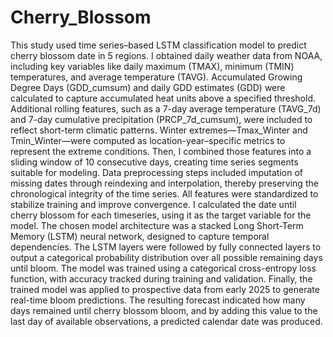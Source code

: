 # Cherry_Blossom
This study used time series–based LSTM classification model to predict cherry blossom date in 5 regions. I obtained daily weather data from NOAA, including key variables like daily maximum (TMAX), minimum (TMIN) temperatures, and average temperature (TAVG). Accumulated Growing Degree Days (GDD_cumsum) and daily GDD estimates (GDD) were calculated to capture accumulated heat units above a specified threshold. Additional rolling features, such as a 7-day average temperature (TAVG_7d) and 7-day cumulative precipitation (PRCP_7d_cumsum), were included to reflect short-term climatic patterns. Winter extremes—Tmax_Winter and Tmin_Winter—were computed as location-year–specific metrics to represent the extreme conditions.
Then, I combined those features into a sliding window of 10 consecutive days, creating time series segments suitable for modeling. Data preprocessing steps included imputation of missing dates through reindexing and interpolation, thereby preserving the chronological integrity of the time series. All features were standardized to stabilize training and improve convergence. I calculated the date until cherry blossom for each timeseries, using it as the target variable for the model.
The chosen model architecture was a stacked Long Short-Term Memory (LSTM) neural network, designed to capture temporal dependencies. The LSTM layers were followed by fully connected layers to output a categorical probability distribution over all possible remaining days until bloom. The model was trained using a categorical cross-entropy loss function, with accuracy tracked during training and validation. 
Finally, the trained model was applied to prospective data from early 2025 to generate real-time bloom predictions. The resulting forecast indicated how many days remained until cherry blossom bloom, and by adding this value to the last day of available observations, a predicted calendar date was produced.
